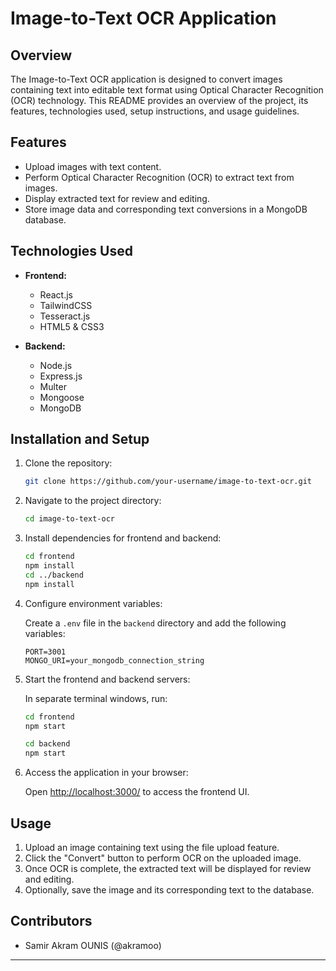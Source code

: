 
# Image-to-Text OCR Application

## Overview

The Image-to-Text OCR application is designed to convert images containing text into editable text format using Optical Character Recognition (OCR) technology. This README provides an overview of the project, its features, technologies used, setup instructions, and usage guidelines.

## Features

- Upload images with text content.
- Perform Optical Character Recognition (OCR) to extract text from images.
- Display extracted text for review and editing.
- Store image data and corresponding text conversions in a MongoDB database.

## Technologies Used

- **Frontend:**
  - React.js
  - TailwindCSS
  - Tesseract.js
  - HTML5 & CSS3

- **Backend:**
  - Node.js
  - Express.js
  - Multer
  - Mongoose
  - MongoDB

## Installation and Setup

1. Clone the repository:

   ```bash
   git clone https://github.com/your-username/image-to-text-ocr.git
   ```

2. Navigate to the project directory:

   ```bash
   cd image-to-text-ocr
   ```

3. Install dependencies for frontend and backend:

   ```bash
   cd frontend
   npm install
   cd ../backend
   npm install
   ```

4. Configure environment variables:

   Create a `.env` file in the `backend` directory and add the following variables:

   ```plaintext
   PORT=3001
   MONGO_URI=your_mongodb_connection_string
   ```

5. Start the frontend and backend servers:

   In separate terminal windows, run:

   ```bash
   cd frontend
   npm start
   ```

   ```bash
   cd backend
   npm start
   ```

6. Access the application in your browser:

   Open <http://localhost:3000/> to access the frontend UI.

## Usage

1. Upload an image containing text using the file upload feature.
2. Click the "Convert" button to perform OCR on the uploaded image.
3. Once OCR is complete, the extracted text will be displayed for review and editing.
4. Optionally, save the image and its corresponding text to the database.

## Contributors

- Samir Akram OUNIS (@akramoo)

---
